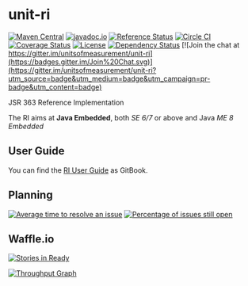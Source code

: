 unit-ri
=======
[![Maven Central](https://maven-badges.herokuapp.com/maven-central/tec.units/unit-ri/badge.svg)](https://maven-badges.herokuapp.com/maven-central/tec.units/unit-ri)
[![javadoc.io](https://javadocio-badges.herokuapp.com/tec.units/unit-ri/badge.svg)](https://javadocio-badges.herokuapp.com/tec.units/unit-ri)
[![Reference Status](https://www.versioneye.com/java/tec.units:unit-ri/reference_badge.svg?style=flat)](https://www.versioneye.com/java/tec.units:unit-ri/references)
[![Circle CI](https://circleci.com/gh/unitsofmeasurement/unit-ri.svg?style=svg)](https://circleci.com/gh/unitsofmeasurement/unit-ri) 
[![Coverage Status](https://coveralls.io/repos/github/unitsofmeasurement/unit-ri/badge.svg?branch=master)](https://coveralls.io/github/unitsofmeasurement/unit-ri?branch=master)
[![License](http://img.shields.io/badge/license-BSD3-blue.svg?style=flat-square)](http://opensource.org/licenses/BSD-3-Clause)
[![Dependency Status](https://www.versioneye.com/user/projects/564f406aff016c003a0001eb/badge.svg?style=flat)](https://www.versioneye.com/user/projects/564f406aff016c003a0001eb)
[![Join the chat at https://gitter.im/unitsofmeasurement/unit-ri](https://badges.gitter.im/Join%20Chat.svg)](https://gitter.im/unitsofmeasurement/unit-ri?utm_source=badge&utm_medium=badge&utm_campaign=pr-badge&utm_content=badge)

JSR 363 Reference Implementation

The RI aims at **Java Embedded**, both *SE 6/7* or above and Java *ME 8 Embedded*

## User Guide
You can find the [RI User Guide](https://www.gitbook.com/book/unitsofmeasurement/unit-ri-userguide/) as GitBook.
<!--
Planning
------------
[![Issue Stats](http://issuestats.com/github/unitsofmeasurement/unit-ri/badge/pr)](http://issuestats.com/github/unitsofmeasurement/unit-ri)
[![Issue Stats](http://issuestats.com/github/unitsofmeasurement/unit-ri/badge/issue)](http://issuestats.com/github/unitsofmeasurement/unit-ri)
-->
## Planning
[![Average time to resolve an issue](http://isitmaintained.com/badge/resolution/unitsofmeasurement/unit-ri.svg)](http://isitmaintained.com/project/unitsofmeasurement/unit-ri "Average time to resolve an issue")
[![Percentage of issues still open](http://isitmaintained.com/badge/open/unitsofmeasurement/unit-ri.svg)](http://isitmaintained.com/project/unitsofmeasurement/unit-ri "Percentage of issues still open")

## Waffle.io
[![Stories in Ready](https://badge.waffle.io/unitsofmeasurement/unit-ri.png?label=ready&title=Ready)](https://waffle.io/unitsofmeasurement/unit-ri)

[![Throughput Graph](https://graphs.waffle.io/unitsofmeasurement/unit-ri/throughput.svg)](https://waffle.io/unitsofmeasurement/unit-ri/metrics)

